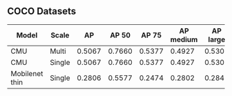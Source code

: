

## COCO Datasets

| Model          | Scale      | AP         | AP 50      | AP 75      | AP medium  | AP large   | AR         | AR 50      | AR 75      | AR medium  | AR large   |
|----------------|------------|------------|------------|------------|------------|------------|------------|------------|------------|------------|------------|
| CMU            | Multi      |     0.5067 |     0.7660 |     0.5377 |     0.4927 |     0.5309 |     0.5614 |     0.7900 |     0.5903 |     0.5089 |     0.6347 |
| CMU            | Single     |     0.5067 |     0.7660 |     0.5377 |     0.4927 |     0.5309 |     0.5614 |     0.7900 |     0.5903 |     0.5089 |     0.6347 |
| Mobilenet thin | Single     |     0.2806 |     0.5577 |     0.2474 |     0.2802 |     0.2843 |     0.3214 |     0.5840 |     0.2997 |     0.2946 |     0.3587 |

